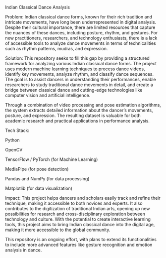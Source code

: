 
Indian Classical Dance Analysis

Problem:
Indian classical dance forms, known for their rich tradition and intricate movements, have long been underrepresented in digital analysis. Despite their cultural importance, there are limited resources that capture the nuances of these dances, including posture, rhythm, and gestures. For new practitioners, researchers, and technology enthusiasts, there is a lack of accessible tools to analyze dance movements in terms of technicalities such as rhythm patterns, mudras, and expression.

Solution:
This repository seeks to fill this gap by providing a structured framework for analyzing various Indian classical dance forms. The project uses modern machine learning techniques to process dance videos, identify key movements, analyze rhythm, and classify dance sequences. The goal is to assist dancers in understanding their performances, enable researchers to study traditional dance movements in detail, and create a bridge between classical dance and cutting-edge technologies like computer vision and artificial intelligence.

Through a combination of video processing and pose estimation algorithms, the system extracts detailed information about the dancer’s movements, posture, and expression. The resulting dataset is valuable for both academic research and practical applications in performance analysis.

Tech Stack:

Python

OpenCV

TensorFlow / PyTorch (for Machine Learning)

MediaPipe (for pose detection)

Pandas and NumPy (for data processing)

Matplotlib (for data visualization)

Impact:
This project helps dancers and scholars easily track and refine their technique, making it accessible to both novices and experts. It also contributes to the digitization of traditional Indian arts, opening up new possibilities for research and cross-disciplinary exploration between technology and culture. With the potential to create interactive learning tools, this project aims to bring Indian classical dance into the digital age, making it more accessible to the global community.

This repository is an ongoing effort, with plans to extend its functionalities to include more advanced features like gesture recognition and emotion analysis in dance.
